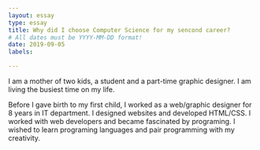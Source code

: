 ```yaml
---
layout: essay
type: essay
title: Why did I choose Computer Science for my sencond career?
# All dates must be YYYY-MM-DD format!
date: 2019-09-05
labels:

---
```



I am a mother of two kids, a student and a part-time graphic designer. I am living the busiest time on my life. 

Before I gave birth to my first child, I worked as a web/graphic designer for 8 years in IT department. I designed websites and developed HTML/CSS. I worked with web developers and became fascinated by programing. I wished to learn programing languages and pair programming with my creativity.
